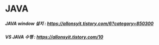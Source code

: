 # JAVA

##### JAVA  window 설치 : https://allonsyit.tistory.com/6?category=850300
##### VS JAVA 수행 : https://allonsyit.tistory.com/10
